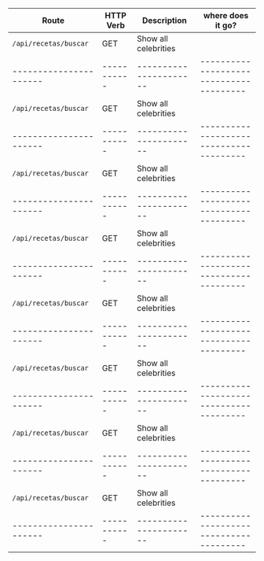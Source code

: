 
| Route                | HTTP Verb | Description          | where does it go?                     |
| ---------------------| --------- | -------------------- |---------------------------------------|
| `/api/recetas/buscar`| GET       | Show all celebrities |                                       |
|----------------------|-----------|----------------------|---------------------------------------|
| `/api/recetas/buscar`| GET       | Show all celebrities |                                       |
|----------------------|-----------|----------------------|---------------------------------------|
| `/api/recetas/buscar`| GET       | Show all celebrities |                                       |
|----------------------|-----------|----------------------|---------------------------------------|
| `/api/recetas/buscar`| GET       | Show all celebrities |                                       |
|----------------------|-----------|----------------------|---------------------------------------|
| `/api/recetas/buscar`| GET       | Show all celebrities |                                       |
|----------------------|-----------|----------------------|---------------------------------------|
| `/api/recetas/buscar`| GET       | Show all celebrities |                                       |
|----------------------|-----------|----------------------|---------------------------------------|
| `/api/recetas/buscar`| GET       | Show all celebrities |                                       |
|----------------------|-----------|----------------------|---------------------------------------|
| `/api/recetas/buscar`| GET       | Show all celebrities |                                       |
|----------------------|-----------|----------------------|---------------------------------------|
